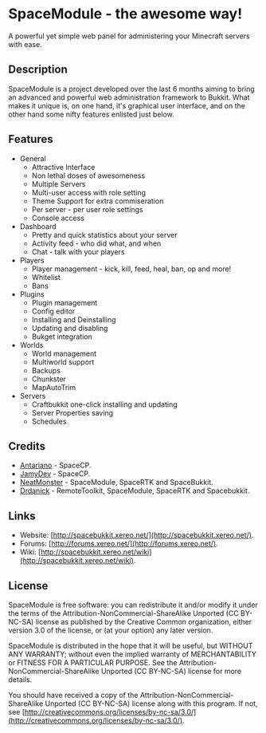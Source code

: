 # SpaceModule - the awesome way!
A powerful yet simple web panel for administering your Minecraft servers with ease.

## Description
SpaceModule is a project developed over the last 6 months aiming to bring an advanced and powerful web administration framework to Bukkit. What makes it unique is, on one hand, it's graphical user interface, and on the other hand some nifty features enlisted just below.

## Features
- General
    * Attractive Interface
    * Non lethal doses of awesomeness
    * Multiple Servers
    * Multi-user access with role setting
    * Theme Support for extra commiseration
    * Per server - per user role settings
    * Console access
- Dashboard
    * Pretty and quick statistics about your server
    * Activity feed - who did what, and when
    * Chat - talk with your players
- Players
    * Player management - kick, kill, feed, heal, ban, op and more!
    * Whitelist
    * Bans
- Plugins
    * Plugin management
    * Config editor
    * Installing and Deinstalling
    * Updating and disabling
    * Bukget integration
- Worlds
    * World management
    * Multiworld support
    * Backups
    * Chunkster
    * MapAutoTrim
- Servers
    * Craftbukkit one-click installing and updating
    * Server Properties saving
    * Schedules
    
## Credits
 * [Antariano](https://github.com/Antariano/) - SpaceCP.
 * [JamyDev](https://github.com/JamyDev/) - SpaceCP.
 * [NeatMonster](https://github.com/NeatMonster/) - SpaceModule, SpaceRTK and SpaceBukkit.
 * [Drdanick](https://github.com/Drdanick/) - RemoteToolkit, SpaceModule, SpaceRTK and Spacebukkit.

## Links
- Website: [http://spacebukkit.xereo.net/](http://spacebukkit.xereo.net/).
- Forums: [http://forums.xereo.net/](http://forums.xereo.net/).
- Wiki: [http://spacebukkit.xereo.net/wiki](http://spacebukkit.xereo.net/wiki).
 
## License
SpaceModule is free software: you can redistribute it and/or modify it under
the terms of the Attribution-NonCommercial-ShareAlike Unported (CC BY-NC-SA)
license as published by the Creative Common organization, either version 3.0 of
the license, or (at your option) any later version.

SpaceModule is distributed in the hope that it will be useful, but WITHOUT ANY
WARRANTY; without even the implied warranty of MERCHANTABILITY or FITNESS FOR A
PARTICULAR PURPOSE. See the Attribution-NonCommercial-ShareAlike Unported (CC 
BY-NC-SA) license for more details.

You should have received a copy of the Attribution-NonCommercial-ShareAlike 
Unported (CC BY-NC-SA) license along with this program. If not, see 
[http://creativecommons.org/licenses/by-nc-sa/3.0/](http://creativecommons.org/licenses/by-nc-sa/3.0/).